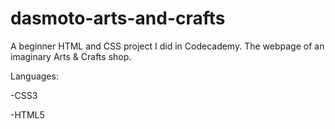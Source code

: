 # dasmoto-arts-and-crafts
A beginner HTML and CSS project I did in Codecademy. The webpage of an imaginary Arts & Crafts shop.

Languages:

-CSS3

-HTML5
